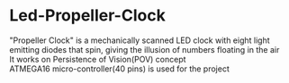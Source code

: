 # Led-Propeller-Clock

"Propeller Clock" is a mechanically scanned LED clock with eight light emitting diodes that spin, giving the illusion of numbers floating in the air<br />
It works on Persistence of Vision(POV) concept<br />
ATMEGA16 micro-controller(40 pins) is used for the project<br />


